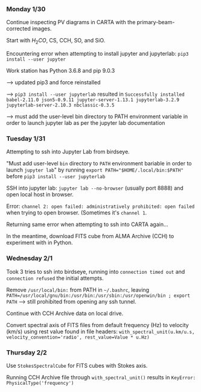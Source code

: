 ### Monday 1/30

Continue inspecting PV diagrams in CARTA with the primary-beam-corrected images.

Start with $H_2CO$, CS, CCH, SO, and SiO.

Encountering error when attempting to install jupyter and jupyterlab: `pip3 install --user jupyter`

Work station has Python 3.6.8 and pip 9.0.3

--> updated pip3 and force reinstalled

--> `pip3 install --user jupyterlab` resulted in `Successfully installed babel-2.11.0 json5-0.9.11 jupyter-server-1.13.1 jupyterlab-3.2.9 jupyterlab-server-2.10.3 nbclassic-0.3.5`

--> must add the user-level bin directory to PATH environment variable in order to launch jupyter lab as per the jupyter lab documentation 


### Tuesday 1/31

Attempting to ssh into Jupyter Lab from birdseye.

"Must add user-level `bin` directory to `PATH` environment bariable in order to launch `jupyter lab`" by running `export PATH="$HOME/.local/bin:$PATH"` before `pip3 install --user jupyterlab`

SSH into jupyter lab: `jupyter lab --no-browser` (usually port 8888) and open local host in browser.

Error: `channel 2: open failed: administratively prohibited: open failed` when trying to open browser. (Sometimes it's `channel 1`.

Returning same error when attempting to ssh into CARTA again... 

In the meantime, download FITS cube from ALMA Archive (CCH) to experiment with in Python.


### Wednesday 2/1

Took 3 tries to ssh into birdseye, running into `connection timed out` and `connection refused` the initial attempts.

Remove `/usr/local/bin:` from PATH in `~/.bashrc`, leaving `PATH=/usr/local/gnu/bin:/usr/bin:/usr/sbin:/usr/openwin/bin ; export PATH` --> still prohibited from opening any ssh tunnel.

Continue with CCH Archive data on local drive.

Convert spectral axis of FITS files from default frequency (Hz) to velocity (km/s) using rest value found in file headers: `with_spectral_unit(u.km/u.s, velocity_convention='radio', rest_value=Value * u.Hz)`

### Thursday 2/2

Use `StokesSpectralCube` for FITS cubes with Stokes axis.

Running CCH Archive file through `with_spectral_unit()` results in `KeyError: PhysicalType('frequency')`
